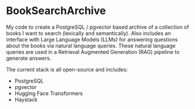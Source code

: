 # BookSearchArchive
My code to create a PostgreSQL / pgvector based archive of a collection of books I want to search (lexically and semantically). 
Also includes an interface with Large Language Models (LLMs) for answering questions about the books via
natural language queries. These natural language queries are used in a Retrieval Augmented Generation (RAG)
pipeline to generate answers.

The current stack is all open-source and includes:
- PostgreSQL
- pgvector
- Hugging Face Transformers
- Haystack


